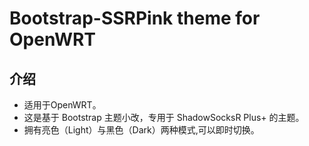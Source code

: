 # Bootstrap-SSRPink theme for OpenWRT

## 介绍

- 适用于OpenWRT。
- 这是基于 Bootstrap 主题小改，专用于 ShadowSocksR Plus+ 的主题。
- 拥有亮色（Light）与黑色（Dark）两种模式,可以即时切换。
